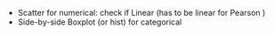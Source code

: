 - Scatter for numerical: check if Linear (has to be linear for Pearson )
- Side-by-side Boxplot (or hist) for categorical